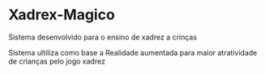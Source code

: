 # Xadrex-Magico
Sistema desenvolvido para o ensino de xadrez a crinças

Sistema ultiliza como base a Realidade aumentada para maior atratividade de crianças pelo jogo xadrez

